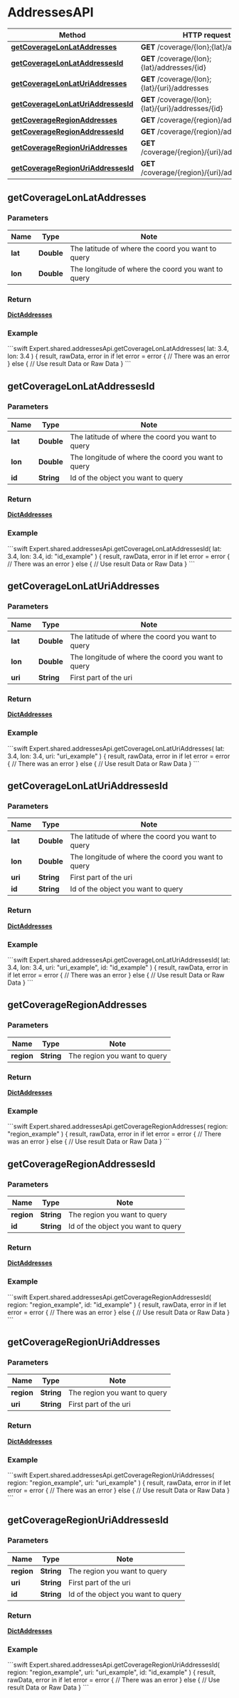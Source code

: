 # AddressesAPI

Method | HTTP request
------------- | -------------
[**getCoverageLonLatAddresses**](#getCoverageLonLatAddresses) | **GET** /coverage/{lon};{lat}/addresses
[**getCoverageLonLatAddressesId**](#getCoverageLonLatAddressesId) | **GET** /coverage/{lon};{lat}/addresses/{id}
[**getCoverageLonLatUriAddresses**](#getCoverageLonLatUriAddresses) | **GET** /coverage/{lon};{lat}/{uri}/addresses
[**getCoverageLonLatUriAddressesId**](#getCoverageLonLatUriAddressesId) | **GET** /coverage/{lon};{lat}/{uri}/addresses/{id}
[**getCoverageRegionAddresses**](#getCoverageRegionAddresses) | **GET** /coverage/{region}/addresses
[**getCoverageRegionAddressesId**](#getCoverageRegionAddressesId) | **GET** /coverage/{region}/addresses/{id}
[**getCoverageRegionUriAddresses**](#getCoverageRegionUriAddresses) | **GET** /coverage/{region}/{uri}/addresses
[**getCoverageRegionUriAddressesId**](#getCoverageRegionUriAddressesId) | **GET** /coverage/{region}/{uri}/addresses/{id}

## **getCoverageLonLatAddresses**

### Parameters

Name | Type | Note
---- | ---- | ----
**lat** | **Double** | The latitude of where the coord you want to query 
**lon** | **Double** | The longitude of where the coord you want to query 

### Return
[**DictAddresses**](../model/DictAddresses.md)


<h3>Example</h3>
```swift
Expert.shared.addressesApi.getCoverageLonLatAddresses(
    lat: 3.4, 
    lon: 3.4
) { result, rawData, error in
    if let error = error {
        // There was an error
    } else {
        // Use result Data or Raw Data
    }
```

## **getCoverageLonLatAddressesId**

### Parameters

Name | Type | Note
---- | ---- | ----
**lat** | **Double** | The latitude of where the coord you want to query 
**lon** | **Double** | The longitude of where the coord you want to query 
**id** | **String** | Id of the object you want to query 

### Return
[**DictAddresses**](../model/DictAddresses.md)


<h3>Example</h3>
```swift
Expert.shared.addressesApi.getCoverageLonLatAddressesId(
    lat: 3.4, 
    lon: 3.4, 
    id: "id_example"
) { result, rawData, error in
    if let error = error {
        // There was an error
    } else {
        // Use result Data or Raw Data
    }
```

## **getCoverageLonLatUriAddresses**

### Parameters

Name | Type | Note
---- | ---- | ----
**lat** | **Double** | The latitude of where the coord you want to query 
**lon** | **Double** | The longitude of where the coord you want to query 
**uri** | **String** | First part of the uri 

### Return
[**DictAddresses**](../model/DictAddresses.md)


<h3>Example</h3>
```swift
Expert.shared.addressesApi.getCoverageLonLatUriAddresses(
    lat: 3.4, 
    lon: 3.4, 
    uri: "uri_example"
) { result, rawData, error in
    if let error = error {
        // There was an error
    } else {
        // Use result Data or Raw Data
    }
```

## **getCoverageLonLatUriAddressesId**

### Parameters

Name | Type | Note
---- | ---- | ----
**lat** | **Double** | The latitude of where the coord you want to query 
**lon** | **Double** | The longitude of where the coord you want to query 
**uri** | **String** | First part of the uri 
**id** | **String** | Id of the object you want to query 

### Return
[**DictAddresses**](../model/DictAddresses.md)


<h3>Example</h3>
```swift
Expert.shared.addressesApi.getCoverageLonLatUriAddressesId(
    lat: 3.4, 
    lon: 3.4, 
    uri: "uri_example", 
    id: "id_example"
) { result, rawData, error in
    if let error = error {
        // There was an error
    } else {
        // Use result Data or Raw Data
    }
```

## **getCoverageRegionAddresses**

### Parameters

Name | Type | Note
---- | ---- | ----
**region** | **String** | The region you want to query 

### Return
[**DictAddresses**](../model/DictAddresses.md)


<h3>Example</h3>
```swift
Expert.shared.addressesApi.getCoverageRegionAddresses(
    region: "region_example"
) { result, rawData, error in
    if let error = error {
        // There was an error
    } else {
        // Use result Data or Raw Data
    }
```

## **getCoverageRegionAddressesId**

### Parameters

Name | Type | Note
---- | ---- | ----
**region** | **String** | The region you want to query 
**id** | **String** | Id of the object you want to query 

### Return
[**DictAddresses**](../model/DictAddresses.md)


<h3>Example</h3>
```swift
Expert.shared.addressesApi.getCoverageRegionAddressesId(
    region: "region_example", 
    id: "id_example"
) { result, rawData, error in
    if let error = error {
        // There was an error
    } else {
        // Use result Data or Raw Data
    }
```

## **getCoverageRegionUriAddresses**

### Parameters

Name | Type | Note
---- | ---- | ----
**region** | **String** | The region you want to query 
**uri** | **String** | First part of the uri 

### Return
[**DictAddresses**](../model/DictAddresses.md)


<h3>Example</h3>
```swift
Expert.shared.addressesApi.getCoverageRegionUriAddresses(
    region: "region_example", 
    uri: "uri_example"
) { result, rawData, error in
    if let error = error {
        // There was an error
    } else {
        // Use result Data or Raw Data
    }
```

## **getCoverageRegionUriAddressesId**

### Parameters

Name | Type | Note
---- | ---- | ----
**region** | **String** | The region you want to query 
**uri** | **String** | First part of the uri 
**id** | **String** | Id of the object you want to query 

### Return
[**DictAddresses**](../model/DictAddresses.md)


<h3>Example</h3>
```swift
Expert.shared.addressesApi.getCoverageRegionUriAddressesId(
    region: "region_example", 
    uri: "uri_example", 
    id: "id_example"
) { result, rawData, error in
    if let error = error {
        // There was an error
    } else {
        // Use result Data or Raw Data
    }
```


